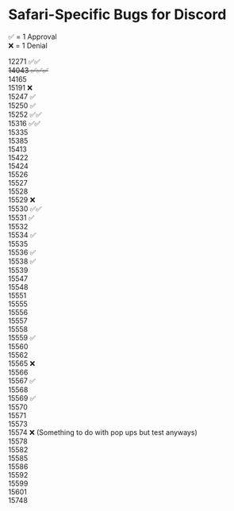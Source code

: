 # Safari-Specific Bugs for Discord  
✅ = 1 Approval  
❌ = 1 Denial  

12271 ✅✅   
~~14043 ✅✅✅~~  
14165  
15191 ❌  
15247 ✅  
15250 ✅  
15252 ✅✅  
15316 ✅✅  
15335  
15385  
15413  
15422   
15424  
15526  
15527  
15528  
15529 ❌  
15530 ✅✅   
15531 ✅  
15532   
15534 ✅  
15535   
15536 ✅   
15538 ✅  
15539   
15547  
15548  
15551  
15555  
15556  
15557  
15558  
15559 ✅  
15560  
15562  
15565 ❌  
15566  
15567 ✅  
15568  
15569 ✅  
15570  
15571  
15573  
15574 ❌ (Something to do with pop ups but test anyways)  
15578  
15582   
15585  
15586  
15592  
15599  
15601  
15748  
  
